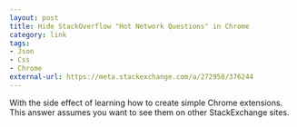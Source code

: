 ```yaml
---
layout: post
title: Hide StackOverflow "Hot Network Questions" in Chrome
category: link
tags:
- Json
- Css
- Chrome
external-url: https://meta.stackexchange.com/a/272950/376244
---
```

With the side effect of learning how to create simple Chrome extensions.
This answer assumes you want to see them on other StackExchange sites.
